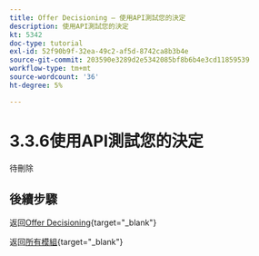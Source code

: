 ```yaml
---
title: Offer Decisioning — 使用API測試您的決定
description: 使用API測試您的決定
kt: 5342
doc-type: tutorial
exl-id: 52f90b9f-32ea-49c2-af5d-8742ca8b3b4e
source-git-commit: 203590e3289d2e5342085bf8b6b4e3cd11859539
workflow-type: tm+mt
source-wordcount: '36'
ht-degree: 5%

---
```


# 3.3.6使用API測試您的決定

待刪除

## 後續步驟

返回[Offer Decisioning](offer-decisioning.md){target="_blank"}

返回[所有模組](./../../../../overview.md){target="_blank"}
